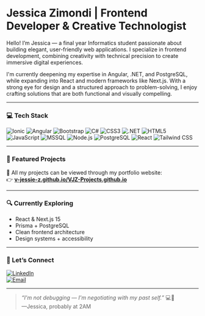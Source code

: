 # Jessica Zimondi | Frontend Developer & Creative Technologist

Hello! I’m Jessica — a final year Informatics student passionate about building elegant, user-friendly web applications. I specialize in frontend development, combining creativity with technical precision to create immersive digital experiences.

I'm currently deepening my expertise in Angular, .NET, and PostgreSQL, while expanding into React and modern frameworks like Next.js. With a strong eye for design and a structured approach to problem-solving, I enjoy crafting solutions that are both functional and visually compelling.


---

### 💻 Tech Stack

![Ionic](https://img.shields.io/badge/-Ionic-3880FF?style=flat-square&logo=ionic&logoColor=white)
![Angular](https://img.shields.io/badge/-Angular-DD0031?style=flat-square&logo=angular&logoColor=white)
![Bootstrap](https://img.shields.io/badge/-Bootstrap-7952B3?style=flat-square&logo=bootstrap&logoColor=white)
![C#](https://img.shields.io/badge/-CSharp-239120?style=flat-square&logo=csharp&logoColor=white)
![CSS3](https://img.shields.io/badge/-CSS3-1572B6?style=flat-square&logo=css3&logoColor=white)
![.NET](https://img.shields.io/badge/-.NET-512BD4?style=flat-square&logo=dotnet&logoColor=white)
![HTML5](https://img.shields.io/badge/-HTML5-E34F26?style=flat-square&logo=html5&logoColor=white)
![JavaScript](https://img.shields.io/badge/-JavaScript-F7DF1E?style=flat-square&logo=javascript&logoColor=black)
![MSSQL](https://img.shields.io/badge/-SQLServer-CC2927?style=flat-square&logo=microsoftsqlserver&logoColor=white)
![Node.js](https://img.shields.io/badge/-Node.js-339933?style=flat-square&logo=nodedotjs&logoColor=white)
![PostgreSQL](https://img.shields.io/badge/-PostgreSQL-336791?style=flat-square&logo=postgresql&logoColor=white)
![React](https://img.shields.io/badge/-React-61DAFB?style=flat-square&logo=react&logoColor=black)
![Tailwind CSS](https://img.shields.io/badge/-Tailwind-06B6D4?style=flat-square&logo=tailwindcss&logoColor=white)

---

### 📂 Featured Projects

🧩 All my projects can be viewed through my portfolio website:  
👉 **[v-jessie-z.github.io/VJZ-Projects.github.io](https://v-jessie-z.github.io/VJZ-Projects.github.io/)**

---

### 🔍 Currently Exploring
- React & Next.js 15
- Prisma + PostgreSQL
- Clean frontend architecture
- Design systems + accessibility

---

### 🤝 Let’s Connect

[![LinkedIn](https://img.shields.io/badge/-LinkedIn-0077B5?style=flat-square&logo=linkedin)](https://www.linkedin.com/in/varaidzo-jessica-zimondi-226666237/)  
[![Email](https://img.shields.io/badge/-Email-D14836?style=flat-square&logo=gmail&logoColor=white)](mailto:vjzimondi@hotmail.com)

---

> _“I'm not debugging — I'm negotiating with my past self.”_ 💻🧠  
> —Jessica, probably at 2AM

